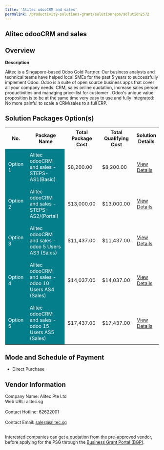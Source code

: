 ```yaml
---
title: 'Alitec odooCRM and sales'
permalink: /productivity-solutions-grant/solutionrepo/solution2572
---
```


## Alitec odooCRM and sales

## Overview

**Description**

Alitec is a Singapore-based Odoo Gold Partner. Our business analysts and technical teams have helped local SMEs for the past 5 years to successfully implement Odoo. Odoo is a suite of open source business apps that cover all your company needs: CRM, sales online quotation, increase sales person productivities and managing price-list for customer . Odoo's unique value proposition is to be at the same time very easy to use and fully integrated: No more painful to scale a CRM/sales to a full ERP.

## Solution Packages Option(s)

<table>
<tr>
<th><b>No.</b></th>
<th><b>Package Name</b></th>
<th><b>Total Package Cost</b></th>
<th><b>Total Qualifying Cost</b></th>
<th><b>Solution Details</b></th>
</tr>
<tr>
<td style='padding: 10px; background-color: #037E8A; color: #FFFFFF;'>Option 1</td>
<td style='padding: 10px; background-color: #037E8A; color: #FFFFFF;'>Alitec odooCRM and sales - STEPS-AS1(Basic)</td>
<td style='padding: 10px;'>$8,200.00</td>
<td style='padding: 10px;'>$8,200.00</td>
<td style='padding: 10px;'><a href='https://www.gobusiness.gov.sg/images/psg/Alitec_20200759_Desensitised_Annex_3_Part_1.pdf' target='_blank'>View Details</a></td>
</tr>
<tr>
<td style='padding: 10px; background-color: #037E8A; color: #FFFFFF;'>Option 2</td>
<td style='padding: 10px; background-color: #037E8A; color: #FFFFFF;'>Alitec odooCRM and sales - STEPS-AS2/(Portal)</td>
<td style='padding: 10px;'>$13,000.00</td>
<td style='padding: 10px;'>$13,000.00</td>
<td style='padding: 10px;'><a href='https://www.gobusiness.gov.sg/images/psg/Alitec_20200759_Desensitised_Annex_3_Part_2.pdf' target='_blank'>View Details</a></td>
</tr>
<tr>
<td style='padding: 10px; background-color: #037E8A; color: #FFFFFF;'>Option 3</td>
<td style='padding: 10px; background-color: #037E8A; color: #FFFFFF;'>Alitec odooCRM and sales - odoo 5 Users AS3 (Sales)</td>
<td style='padding: 10px;'>$11,437.00</td>
<td style='padding: 10px;'>$11,437.00</td>
<td style='padding: 10px;'><a href='https://www.gobusiness.gov.sg/images/psg/Alitec_20200759_Desensitised_Annex_3_Part_3.pdf' target='_blank'>View Details</a></td>
</tr>
<tr>
<td style='padding: 10px; background-color: #037E8A; color: #FFFFFF;'>Option 4</td>
<td style='padding: 10px; background-color: #037E8A; color: #FFFFFF;'>Alitec odooCRM and sales - odoo 10 Users AS4 (Sales)</td>
<td style='padding: 10px;'>$14,037.00</td>
<td style='padding: 10px;'>$14,037.00</td>
<td style='padding: 10px;'><a href='https://www.gobusiness.gov.sg/images/psg/Alitec_20200759_Desensitised_Annex_3_Part_4.pdf' target='_blank'>View Details</a></td>
</tr>
<tr>
<td style='padding: 10px; background-color: #037E8A; color: #FFFFFF;'>Option 5</td>
<td style='padding: 10px; background-color: #037E8A; color: #FFFFFF;'>Alitec odooCRM and sales - odoo 15 Users AS5 (Sales)</td>
<td style='padding: 10px;'>$17,437.00</td>
<td style='padding: 10px;'>$17,437.00</td>
<td style='padding: 10px;'><a href='https://www.gobusiness.gov.sg/images/psg/Alitec_20200759_Desensitised_Annex_3_Part_5.pdf' target='_blank'>View Details</a></td>
</tr>
</table>

## Mode and Schedule of Payment

 - Direct Purchase

## Vendor Information

 Company Name: Alitec Pte Ltd<br>Web URL: alitec.sg <br><br>Contact Hotline: 62622001 <br><br>Contact Email: sales@alitec.sg <br><br>

Interested companies can get a quotation from the pre-approved vendor, before applying for the PSG through the <a href='https://www.businessgrants.gov.sg/' target='_blank' rel='noopener'>Business Grant Portal (BGP)</a>.

<script src="/jquery/resize-tables.js"></script>
